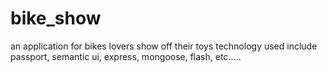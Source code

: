 # bike_show
an application for bikes lovers show off their toys technology used include passport, semantic ui, express, mongoose,
flash, etc.....
